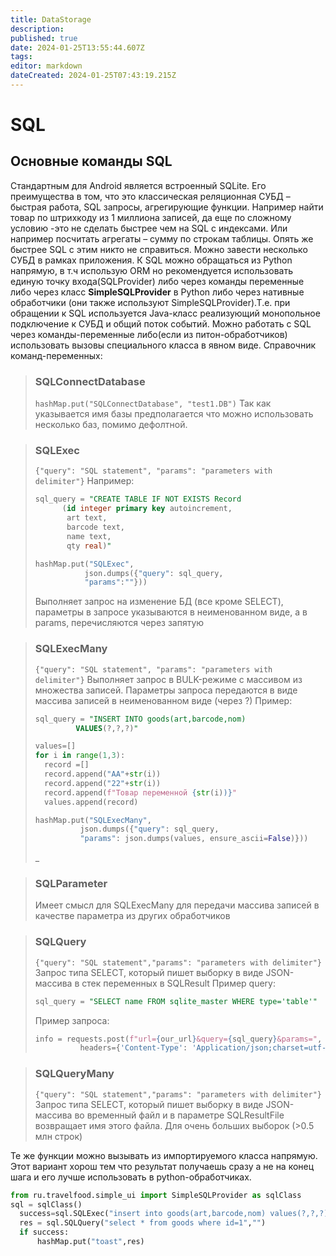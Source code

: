```yaml
---
title: DataStorage
description: 
published: true
date: 2024-01-25T13:55:44.607Z
tags: 
editor: markdown
dateCreated: 2024-01-25T07:43:19.215Z
---
```


# SQL
## Основные команды SQL
Стандартным для Android является встроенный SQLite. Его преимущества в том, что это классическая реляционная СУБД – быстрая работа, SQL запросы, агрегирующие функции. Например найти товар по штрихкоду из 1 миллиона записей, да еще по сложному условию -это не сделать быстрее чем на SQL с индексами. Или например посчитать агрегаты – сумму по строкам таблицы. Опять же быстрее SQL с этим никто не справиться.
Можно завести несколько СУБД в рамках приложения.
К SQL можно обращаться из Python напрямую, в т.ч использую ORM но рекомендуется использовать единую точку входа(SQLProvider) либо через команды переменные либо через класс **SimpleSQLProvider** в Python либо через нативные обработчики (они также используют SimpleSQLProvider).Т.е. при обращении к SQL используется Java-класс реализующий монопольное подключение к СУБД и общий поток событий.
Можно работать с SQL через команды-переменные либо(если из питон-обработчиков) использовать вызовы специального класса в явном виде.
Справочник команд-переменных:
>### **SQLConnectDatabase**
>`hashMap.put("SQLConnectDatabase", "test1.DB")`
>Так как указывается имя базы предполагается что можно использовать несколько баз, помимо дефолтной.

>### **SQLExec**
>`{"query": "SQL statement", "params": "parameters with delimiter"}`
>Например:
>```sql
>sql_query = "CREATE TABLE IF NOT EXISTS Record
>		(id integer primary key autoincrement,
>		 art text,
>		 barcode text, 
>		 name text, 
>		 qty real)"
>```
>```python
>hashMap.put("SQLExec",
>		     json.dumps({"query": sql_query,
>		     "params":""}))
>```
>Выполняет запрос на изменение БД (все кроме SELECT), параметры в запросе указываются в неименованном виде, а в params, перечисляются через запятую

>### **SQLExecMany**
>`{"query": "SQL statement", "params": "parameters with delimiter"}`
> Выполняет запрос в BULK-режиме с массивом из множества записей. Параметры запроса передаются в виде массива записей в неименованном виде (через ?)
> Пример:
> ```SQL
> sql_query = "INSERT INTO goods(art,barcode,nom) 
> 		   VALUES(?,?,?)"
> ```
> ```python
> values=[]
> for i in range(1,3):
> 	record =[]
> 	record.append("AA"+str(i))
> 	record.append("22"+str(i))
> 	record.append(f"Товар переменной {str(i))}"
> 	values.append(record)
> 
> hashMap.put("SQLExecMany",
>			json.dumps({"query": sql_query,
>			"params": json.dumps(values, ensure_ascii=False)}))
> ```
> _


>### **SQLParameter**
>Имеет смысл для SQLExecMany для передачи массива записей в качестве параметра из других обработчиков

>### **SQLQuery**
>`{"query": "SQL statement","params": "parameters with delimiter"}`
> Запрос типа SELECT, который пишет выборку в виде JSON-массива в стек переменных в SQLResult
> Пример query:
>```SQL
>sql_query = "SELECT name FROM sqlite_master WHERE type='table'" 
>```
>Пример запроса:
>```python
>info = requests.post(f"url={our_url}&query={sql_query}&params=",
>			headers={'Content-Type': 'Application/json;charset=utf-8'})
>```

>### **SQLQueryMany**
>`{"query": "SQL statement","params": "parameters with delimiter"}`
> Запрос типа SELECT, который пишет выборку в виде JSON-массива во временный файл и в параметре SQLResultFile возвращает имя этого файла. Для очень больших выборок (>0.5 млн строк)

Те же функции можно вызывать из импортируемого класса напрямую. Этот вариант хорош тем что результат получаешь сразу а не на конец шага и его лучше использовать в python-обработчиках.

```python
from ru.travelfood.simple_ui import SimpleSQLProvider as sqlClass
sql = sqlClass()
  success=sql.SQLExec("insert into goods(art,barcode,nom) values(?,?,?)","111222,22000332323,Некий товар")
  res = sql.SQLQuery("select * from goods where id=1","")
  if success:
      hashMap.put("toast",res)

